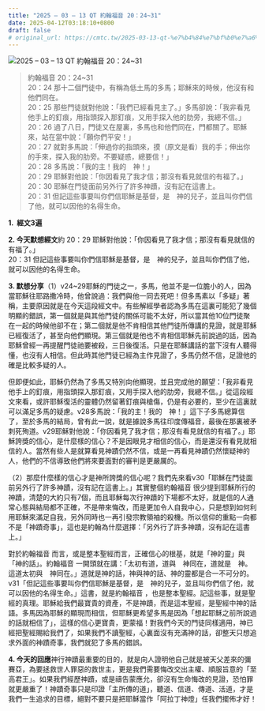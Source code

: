 ```yaml
---
title: "2025 – 03 – 13 QT 約翰福音 20：24~31"
date: 2025-04-12T03:18:10+0800
draft: false
# original_url: https://cmtc.tw/2025-03-13-qt-%e7%b4%84%e7%bf%b0%e7%a6%8f%e9%9f%b3-20%ef%bc%9a2431
---
```


![2025 – 03 – 13 QT 約翰福音 20：24\~31](/images/qt.jpg  "2025 – 03 – 13 QT 約翰福音 20：24\~31")

> 約翰福音 20：24\~31  
> 20：24 那十二個門徒中，有稱為低土馬的多馬；耶穌來的時候，他沒有和他們同在。  
> 20：25 那些門徒就對他說：「我們已經看見主了。」多馬卻說：「我非看見他手上的釘痕，用指頭探入那釘痕，又用手探入他的肋旁，我總不信。」  
> 20：26 過了八日，門徒又在屋裏，多馬也和他們同在，門都關了。耶穌來，站在當中說：「願你們平安！」  
> 20：27 就對多馬說：「伸過你的指頭來，摸（原文是看）我的手；伸出你的手來，探入我的肋旁。不要疑惑，總要信！」  
> 20：28 多馬說：「我的主！我的　神！」  
> 20：29 耶穌對他說：「你因看見了我才信；那沒有看見就信的有福了。」  
> 20：30 耶穌在門徒面前另外行了許多神蹟，沒有記在這書上。  
> 20：31 但記這些事要叫你們信耶穌是基督，是　神的兒子，並且叫你們信了他，就可以因他的名得生命。

**1.  經文3遍**

**2. 今天默想經文**約 20：29 耶穌對他說：「你因看見了我才信；那沒有看見就信的有福了。」  
20：31 但記這些事要叫你們信耶穌是基督，是　神的兒子，並且叫你們信了他，就可以因他的名得生命。

**3. 默想分享**（1）v24\~29耶穌的門徒之一，多馬，他並不是一位膽小的人，因為當耶穌往耶路撒冷時，他曾說過：我們與他一同去死吧！但多馬素以「多疑」著稱，主要原因就是在今天這段經文中。有些解經學者認為多馬在這裏可能犯了幾個明顯的錯誤，第一個就是與其他門徒的關係可能不太好，所以當其他10位門徒聚在一起的時候他卻不在；第二個就是他不肯相信其他門徒所傳講的見證，就是耶穌已經復活了，甚至向他們顯現。第三個就是他也不肯相信耶穌先前說過的話，因為耶穌曾經一再提醒門徒祂要被殺，三日後復活。只是在耶穌講話的當下沒有人聽得懂，也沒有人相信。但此時其他門徒已經為主作見證了，多馬仍然不信，足證他的確是比較多疑的人。

但即便如此，耶穌仍然為了多馬又特別向他顯現，並且完成他的願望：「我非看見他手上的釘痕，用指頭探入那釘痕，又用手探入他的肋旁，我總不信。」從這段經文來看，或許耶穌復活的靈體仍然留著釘痕與槍傷，仍是有必要的，至少在這裏就可以滿足多馬的疑慮。v28多馬說：「我的主！我的　神！」這下子多馬總算信了，至於多馬的結局，曾有此一說，就是據說多馬往印度傳福音，最後在那裏被矛刺死殉道。v29耶穌對他說：「你因看見了我才信；那沒有看見就信的有福了。」耶穌誇獎的信心，是什麼樣的信心？不是因眼見才相信的信心，而是還沒有看見就相信的人。當然有些人是就算看見神蹟仍然不信，或是一再看見神蹟仍然懷疑神的人，他們的不信導致他們將來要面對的審判是更嚴厲的。

（2）那麼什麼樣的信心才是神所誇獎的信心呢？我們先來看v30「耶穌在門徒面前另外行了許多神蹟，沒有記在這書上。」其實整個約翰福音 很少提到耶穌所行的神蹟，清楚的大約只有7個，而且耶穌每次行神蹟的下場都不太好，就是信的人通常心態與結局都不正確，不是帶來悔改，而是更加令人自我中心，只是想到如何利用耶穌來滿足自我，另外同時也一再引發宗教領袖的殺機。所以信仰的重點一向都不是「神蹟奇事」，這也是約翰為什麼選擇：「另外行了許多神蹟，沒有記在這書上。」

對於約翰福音 而言，或是整本聖經而言，正確信心的根基，就是「神的靈」與「神的話」。約翰福音 一開頭就在講：「太初有道，道與　神同在，道就是　神。這道太初與　神同在。」道就是神的話，神與神的話、神的靈都是合一不可分的。v31「但記這些事要叫你們信耶穌是基督，是　神的兒子，並且叫你們信了他，就可以因他的名得生命。」這書，就是約翰福音 ，也是整本聖經。記這些事，就是聖經的真理。耶穌給我們最寶貴的資產，不是神蹟，而是這本聖經，是聖經中神的話語。多馬因為耶穌的顯現而相信，但耶穌更希望多馬是因為「想起耶穌之前所說過的話就相信了」，這樣的信心更寶貴，更蒙福！對我們今天的門徒同樣適用，神已經把聖經賜給我們了，如果我們不讀聖經，心裏面沒有充滿神的話，卻整天只想追求外面的神蹟奇事，我們就犯了多馬的錯誤。

**4. 今天的回應**神行神蹟最重要的目的，就是向人證明他自己就是被天父差來的彌賽亞，為要拯救世人罪惡的救世主，更是我們需要悔改交出主權、順服旨意的「至高君王」。如果我們經歷神蹟，或是禱告蒙應允，卻沒有生命悔改的見證，恐怕罪就更嚴重了！神蹟奇事只是印證「主所傳的道」，聽道、信道、傳道、活道，才是我們一生追求的目標，絕對不要只是把耶穌當作「阿拉丁神燈」任我們擺佈才好！
